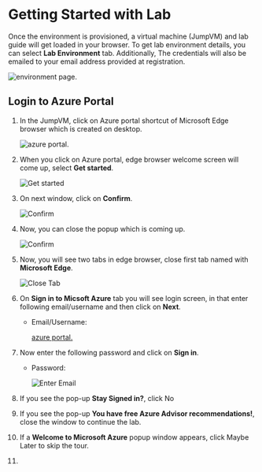 # Getting Started with Lab

Once the environment is provisioned, a virtual machine (JumpVM) and lab guide will get loaded in your browser. To get lab environment details, you can select **Lab Environment** tab. Additionally, The credentials will also be emailed to your email address provided at registration.

 ![environment page.](media/environment.png "Lab Envirnment")
 
## Login to Azure Portal
1. In the JumpVM, click on Azure portal shortcut of Microsoft Edge browser which is created on desktop.

   ![azure portal.](media/azureportal.png "Azure portal")
   
1. When you click on Azure portal, edge browser welcome screen will come up, select **Get started**.

   ![](media/edge-get-started-window.png "Get started")
   
1. On next window, click on **Confirm**.

   ![](media/edge-confirm.png "Confirm")
   
1. Now, you can close the popup which is coming up.

   ![](media/edge-continue.png "Confirm")
   
1. Now, you will see two tabs in edge browser, close first tab named with **Microsoft Edge**.

   ![](media/click-sign-in-to-microsoft-azure-tab.png "Close Tab")
   
1. On **Sign in to Micsoft Azure** tab you will see login screen, in that enter following email/username and then click on **Next**. 
   * Email/Username: <inject key="AzureAdUserEmail"></inject>
   
     [azure portal.](media/azure-login-enter-email.png "Enter Email")
     
1. Now enter the following password and click on **Sign in**.
   * Password: <inject key="AzureAdUserPassword"></inject>
   
     ![](media/azure-login-enter-password.png "Enter Email")
     
1. If you see the pop-up **Stay Signed in?**, click No

1. If you see the pop-up **You have free Azure Advisor recommendations!**, close the window to continue the lab.

1. If a **Welcome to Microsoft Azure** popup window appears, click Maybe Later to skip the tour.
   
1. 

